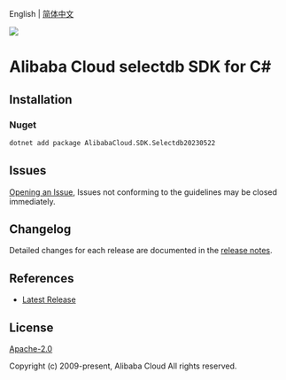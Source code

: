 English | [简体中文](README-CN.md)

![](https://aliyunsdk-pages.alicdn.com/icons/AlibabaCloud.svg)

# Alibaba Cloud selectdb SDK for C#

## Installation

### Nuget

```bash
dotnet add package AlibabaCloud.SDK.Selectdb20230522
```

## Issues

[Opening an Issue](https://github.com/aliyun/alibabacloud-csharp-sdk/issues/new), Issues not conforming to the guidelines may be closed immediately.

## Changelog

Detailed changes for each release are documented in the [release notes](./ChangeLog.md).

## References

* [Latest Release](https://github.com/aliyun/alibabacloud-csharp-sdk/)

## License

[Apache-2.0](http://www.apache.org/licenses/LICENSE-2.0)

Copyright (c) 2009-present, Alibaba Cloud All rights reserved.
